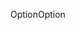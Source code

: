 <span data-ttu-id="9c674-101">Option</span><span class="sxs-lookup"><span data-stu-id="9c674-101">Option</span></span>